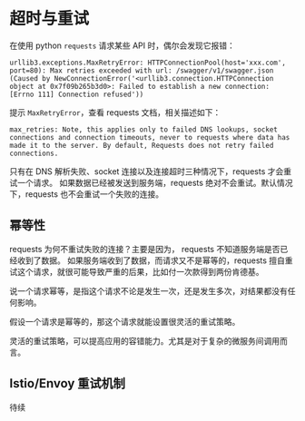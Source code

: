 # 超时与重试

在使用 python `requests` 请求某些 API 时，偶尔会发现它报错：

```
urllib3.exceptions.MaxRetryError: HTTPConnectionPool(host='xxx.com', port=80): Max retries exceeded with url: /swagger/v1/swagger.json (Caused by NewConnectionError('<urllib3.connection.HTTPConnection object at 0x7f09b265b3d0>: Failed to establish a new connection: [Errno 111] Connection refused'))
```

提示 `MaxRetryError`，查看 requests 文档，相关描述如下：

```
max_retries: Note, this applies only to failed DNS lookups, socket connections and connection timeouts, never to requests where data has made it to the server. By default, Requests does not retry failed connections.
```

只有在 DNS 解析失败、socket 连接以及连接超时三种情况下，requests 才会重试一个请求。
如果数据已经被发送到服务端，requests 绝对不会重试。默认情况下，requests 也不会重试一个失败的连接。

## 幂等性

requests 为何不重试失败的连接？主要是因为， requests 不知道服务端是否已经收到了数据。
如果服务端收到了数据，而请求又不是幂等的，requests 擅自重试这个请求，就很可能导致严重的后果，比如付一次款得到两份肯德基。

说一个请求幂等，是指这个请求不论是发生一次，还是发生多次，对结果都没有任何影响。

假设一个请求是幂等的，那这个请求就能设置很灵活的重试策略。

灵活的重试策略，可以提高应用的容错能力。尤其是对于复杂的微服务间调用而言。


## Istio/Envoy 重试机制


待续
